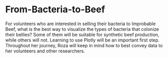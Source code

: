 # From-Bacteria-to-Beef

For volunteers who are interested in selling their bacteria to Improbable Beef, what is the best way to visualize the types of bacteria that colonize their bellies? Some of them will be suitable for synthetic beef production, while others will not. Learning to use Plotly will be an important first step. Throughout her journey, Roza will keep in mind how to best convey data to her volunteers and other researchers. 
